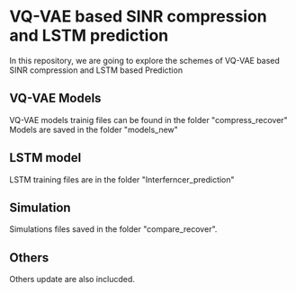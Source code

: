 # VQ-VAE based SINR compression and LSTM prediction 
In this repository, we are going to explore the schemes of VQ-VAE based SINR compression and LSTM based Prediction

## VQ-VAE Models
VQ-VAE models trainig files can be found in the folder "compress_recover"
Models are saved in the folder "models_new"

## LSTM model
LSTM training files are in the folder "Interferncer_prediction"

## Simulation
Simulations files saved in the folder "compare_recover".

## Others
Others update are also inclucded.



